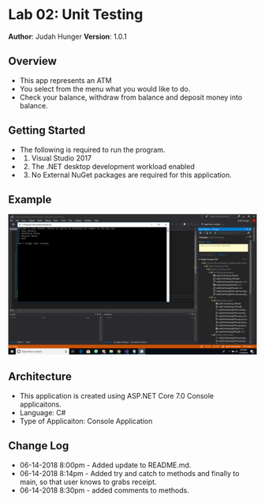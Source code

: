 # Lab 02: Unit Testing
**Author**: Judah Hunger
**Version**: 1.0.1

## Overview
- This app represents an ATM 
- You select from the menu what you would like to do.
- Check your balance, withdraw from balance and deposit money into balance.

## Getting Started
- The following is required to run the program.
- 1. Visual Studio 2017 
- 2. The .NET desktop development workload enabled
- 3. No External NuGet packages are required for this application. 

## Example
![ATM main menu picture](ATMpic.png)

## Architecture
- This application is created using ASP.NET Core 7.0 Console applicaitons. 
- Language: C# 
- Type of Applicaiton: Console Application 

## Change Log

- 06-14-2018 8:00pm - Added update to README.md.
- 06-14-2018 8:14pm - Added try and catch to methods and finally to main, so that user knows to grabs receipt.
- 06-14-2018 8:30pm - added comments to methods.